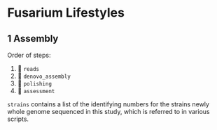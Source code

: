 # Fusarium Lifestyles

## 1 Assembly

Order of steps:

1. :file_folder: `reads`
2. :file_folder: `denovo_assembly`
3. :file_folder: `polishing`
4. :file_folder: `assessment`

`strains` contains a list of the identifying numbers for the strains newly whole genome sequenced in this study, which is referred to in various scripts.
